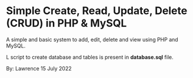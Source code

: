 Simple Create, Read, Update, Delete (CRUD) in PHP & MySQL
========

A simple and basic system to add, edit, delete and view using PHP and MySQL. 

L script to create database and tables is present in **database.sql** file.


By: Lawrence 15 July 2022

